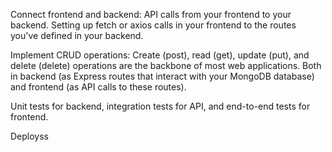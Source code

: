 Connect frontend and backend: API calls from your frontend to your backend.
Setting up fetch or axios calls in your frontend to the routes you've defined in your backend.

Implement CRUD operations: Create (post), read (get), update (put), and delete (delete) operations are the backbone of most web applications. 
Both in backend (as Express routes that interact with your MongoDB database) and frontend (as API calls to these routes).

Unit tests for backend, integration tests for API, and end-to-end tests for frontend.

Deployss